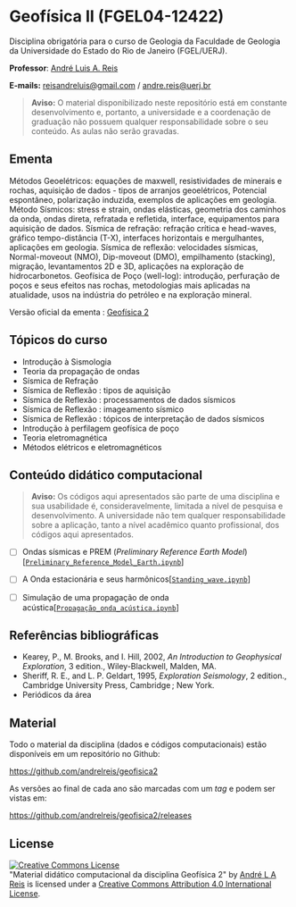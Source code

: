 # Geofísica II (FGEL04-12422)
Disciplina obrigatória para o curso de Geologia da Faculdade de Geologia da Universidade do Estado do Rio de Janeiro (FGEL/UERJ).

**Professor**: [André Luis A. Reis](https://www.pinga-lab.org/people/andre.html)

**E-mails:** reisandreluis@gmail.com / andre.reis@uerj.br

> **Aviso:** O material disponibilizado neste repositório está em constante desenvolvimento e, portanto, a universidade e a coordenação de graduação não possuem qualquer responsabilidade sobre o seu conteúdo. As aulas não serão gravadas.

## Ementa

Métodos Geoelétricos: equações de maxwell, resistividades de minerais e rochas, aquisição de dados - tipos de arranjos geoelétricos, Potencial espontâneo, polarização induzida, exemplos de aplicações em geologia. Método Sísmicos: stress e strain, ondas elásticas, geometria dos caminhos da onda, ondas direta, refratada e refletida, interface, equipamentos para aquisição de dados. Sísmica de refração: refração crítica e head-waves, gráfico tempo-distância (T-X), interfaces horizontais e mergulhantes, aplicações em geologia. Sísmica de reflexão: velocidades sísmicas, Normal-moveout (NMO), Dip-moveout (DMO), empilhamento (stacking), migração, levantamentos 2D e 3D, aplicações na exploração de hidrocarbonetos. Geofísica de Poço (well-log): introdução, perfuração de poços e seus efeitos nas rochas, metodologias mais aplicadas na atualidade, usos na indústria do petróleo e na exploração mineral.

Versão oficial da ementa : [Geofísica 2](http://www.ementario.uerj.br/ementa.php?cdg_disciplina=12422)

## Tópicos do curso

* Introdução à Sismologia
* Teoria da propagação de ondas
* Sísmica de Refração
* Sísmica de Reflexão : tipos de aquisição
* Sísmica de Reflexão : processamentos de dados sísmicos
* Sísmica de Reflexão : imageamento sísmico
* Sísmica de Reflexão : tópicos de interpretação de dados sísmicos
* Introdução à perfilagem geofísica de poço
* Teoria eletromagnética
* Métodos elétricos e eletromagnéticos

## Conteúdo didático computacional

> **Aviso:** Os códigos aqui apresentados são parte de uma disciplina e sua usabilidade é, consideravelmente, limitada a nível de pesquisa e desenvolvimento. A universidade não tem qualquer responsabilidade sobre a aplicação, tanto a nível acadêmico quanto profissional, dos códigos aqui apresentados.

- [ ] Ondas sísmicas e PREM (*Preliminary Reference Earth Model*) [[`Preliminary_Reference_Model_Earth.ipynb`]()]

- [ ] A Onda estacionária e seus harmônicos[[`Standing_wave.ipynb`]()]

- [ ] Simulação de uma propagação de onda acústica[[`Propagação_onda_acústica.ipynb`]()]

## Referências bibliográficas

* Kearey, P., M. Brooks, and I. Hill, 2002, *An Introduction to Geophysical Exploration*, 3 edition., Wiley-Blackwell, Malden, MA.
* Sheriff, R. E., and L. P. Geldart, 1995, *Exploration Seismology*, 2 edition., Cambridge University Press, Cambridge ; New York.
* Periódicos da área

## Material

Todo o material da disciplina (dados e códigos computacionais) estão disponíveis em um repositório no Github:

https://github.com/andrelreis/geofisica2

As versões ao final de cada ano são marcadas com um *tag* e podem ser vistas em:

https://github.com/andrelreis/geofisica2/releases


## License

<a rel="license" href="http://creativecommons.org/licenses/by/4.0/"><img alt="Creative Commons License" style="border-width:0" src="https://i.creativecommons.org/l/by/4.0/88x31.png" /></a><br /><span xmlns:dct="http://purl.org/dc/terms/" href="http://purl.org/dc/dcmitype/Text" property="dct:title" rel="dct:type">"Material didático computacional da disciplina Geofísica 2"</span>
by <a xmlns:cc="http://creativecommons.org/ns#" href="https://github.com/andrelreis/geofisica2" property="cc:attributionName" rel="cc:attributionURL">André L A Reis</a> is licensed under a <a rel="license" href="http://creativecommons.org/licenses/by/4.0/">Creative Commons Attribution 4.0 International License</a>.
